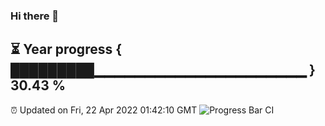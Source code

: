 ### Hi there 👋
⏳ Year progress { █████████▁▁▁▁▁▁▁▁▁▁▁▁▁▁▁▁▁▁▁▁▁ } 30.43 %
---
⏰ Updated on Fri, 22 Apr 2022 01:42:10 GMT
![Progress Bar CI](https://github.com/liununu/liununu/workflows/Progress%20Bar%20CI/badge.svg)
